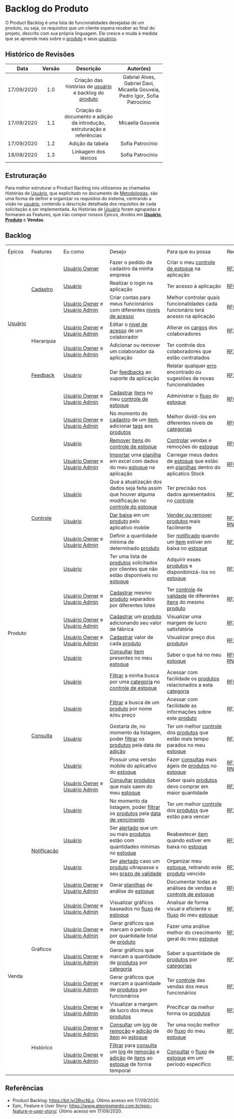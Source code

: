 # Backlog do Produto

O Product Backlog é uma lista de funcionalidades desejadas de um produto, ou seja, os requisitos que um cliente espera receber ao final do projeto, descrito com sua própria linguagem. Ele cresce e muda à medida que se aprende mais sobre o [produto](Modeling/objeto?id=produto) e seus [usuários](Modeling/objeto?id=usuário).

## Histórico de Revisões

|    Data    | Versão |             Descrição             |                                  Autor(es)                                  |
| :--------: | :----: | :-------------------------------: | :-------------------------------------------------------------------------: |
| 17/09/2020 |  1.0   |        Criação das histórias de [usuário](Modeling/objeto?id=usuário) e backlog do [produto](Modeling/objeto?id=produto)       | Gabriel Alves, Gabriel Davi, Micaella Gouveia, Pedro Igor, Sofia Patrocínio |
| 17/09/2020 |  1.1   |        Criação do documento e adição da introdução, estruturação e referências      | Micaella Gouveia |
| 17/09/2020 |  1.2   |      Adição da tabela      | Sofia Patrocínio |
| 18/09/2020 |  1.3   |      Linkagem dos léxicos      | Sofia Patrocínio |

## Estruturação
Para melhor estruturar o Product Backlog nós utilizamos as chamadas Histórias de [Usuário](Modeling/objeto?id=usuário), que explicitado no documento de [Metodologias](Project/Metodologias.md), são uma forma de definir e organizar os requisitos do sistema, centrando a visão no [usuário](Modeling/objeto?id=usuário), contendo a descrição detalhada dos requisitos de cada solicitação a ser implementada.
As Histórias de [Usuário](Modeling/objeto?id=usuário) foram agrupadas e formaram as Features, que irão compor nossos Épicos, dividos em [**Usuário**](Modeling/objeto?id=usuário), [**Produto**](Modeling/objeto?id=produto) e **Vendas**.

## Backlog

<style>
tr {
    background-color: white;
}
.markdown-section td.backlog {
    border: 3px solid #EBEBEB;
}


table, td.backlog{
  border-collapse: collapse;
  background-color: white;
}
</style>


<table style="width: 933px; background-color:white">
<tbody>
<tr style="height: 43px; background-color:white">
<td class="backlog" style="width: 15px; height: 43px;">Épicos</td class="backlog">
<td class="backlog" style="width: 15px; height: 43px;">Features</td class="backlog">
<td class="backlog" style="width: 132px; height: 43px;">Eu como</td class="backlog">
<td class="backlog" style="width: 167px; height: 43px;">Desejo</td class="backlog">
<td class="backlog" style="width: 176px; height: 43px;">Para que eu possa</td class="backlog">
<td class="backlog" style="width: 119px; height: 43px;">Requisitos</td class="backlog">
</tr>
<tr style="height: 23px;">
<td class="backlog" style="width: 15px; height: 138px;" rowspan="6"><a href="#/Modeling/objeto?id=usuário">Usuário</a></td class="backlog">
<td class="backlog" style="width: 15px; height: 69px; " rowspan="3"><a href="#/Modeling/verbo?id=cadastrar-produto">Cadastro</a></td class="backlog">
<td class="backlog" style="width: 132px; height: 23px;"><a href="#/Modeling/objeto?id=owner">Usuário Owner</a></td class="backlog">
<td class="backlog" style="width: 167px; height: 23px;">Fazer o pedido de cadastro da minha empresa</td class="backlog">
<td class="backlog" style="width: 176px; height: 23px;">Criar o meu <a href="#/Modeling/verbo?id=controle-de-estoque">controle de estoque</a> na aplicação</td class="backlog">
<td class="backlog" style="width: 119px; height: 23px;"><a href="#/Elicitation/RequisitosElicitados.md?id=requisitos-funcionais">RF28</a></td class="backlog">
</tr>
<tr style="height: 23px;">
<td class="backlog" style="width: 132px; height: 23px;"><a href="#/Modeling/objeto?id=usuário">Usuário</a></td class="backlog">
<td class="backlog" style="width: 167px; height: 23px;">Realizar o login na aplicação</td class="backlog">
<td class="backlog" style="width: 176px; height: 23px;">Ter acesso &agrave; aplicação</td class="backlog">
<td class="backlog" style="width: 119px; height: 23px;"><a href="#/Elicitation/RequisitosElicitados.md?id=requisitos-funcionais">RF01</a></td class="backlog">
</tr>
<tr style="height: 23px;">
<td class="backlog" style="width: 132px; height: 23px;"><a href="#/Modeling/objeto?id=owner">Usuário Owner</a> e <a href="#/Modeling/objeto?id=admin">Usuário Admin</a></td class="backlog">
<td class="backlog" style="width: 167px; height: 23px;">Criar contas para meus funcionários com diferentes <a href="#/Modeling/objeto?id=Papéis-dos-colaboradores">níveis de acesso</a></td class="backlog">
<td class="backlog" style="width: 176px; height: 23px;">Melhor controlar quais funcionalidades cada funcionário terá acesso na aplicação</td class="backlog">
<td class="backlog" style="width: 119px; height: 23px;"><a href="#/Elicitation/RequisitosElicitados.md?id=requisitos-funcionais">RF02</a></td class="backlog">
</tr>
<tr style="height: 23px;">
<td class="backlog" style="width: 15px; height: 46px; " rowspan="2">Hierarquia</td class="backlog">
<td class="backlog" style="width: 132px; height: 23px;"><a href="#/Modeling/objeto?id=owner">Usuário Owner</a> e <a href="#/Modeling/objeto?id=admin">Usuário Admin</a></td class="backlog">
<td class="backlog" style="width: 167px; height: 23px;">Editar o <a href="#/Modeling/objeto?id=Papéis-dos-colaboradores">nível de acesso</a>  de um colaborador</td class="backlog">
<td class="backlog" style="width: 176px; height: 23px;">Alterar os <a href="#/Modeling/objeto?id=Papéis-dos-colaboradores">cargos</a> dos colaboradores</td class="backlog">
<td class="backlog" style="width: 119px; height: 23px;"><a href="#/Elicitation/RequisitosElicitados.md?id=requisitos-funcionais">RF30</a></td class="backlog">
</tr>
<tr style="height: 23px;">
<td class="backlog" style="width: 132px; height: 23px;"><a href="#/Modeling/objeto?id=owner">Usuário Owner</a> e <a href="#/Modeling/objeto?id=admin">Usuário Admin</a></td class="backlog">
<td class="backlog" style="width: 167px; height: 23px;">Adicionar ou remover um colaborador da aplicação</td class="backlog">
<td class="backlog" style="width: 176px; height: 23px;">Ter controle dos colaboradores que estão contratados</td class="backlog">
<td class="backlog" style="width: 119px; height: 23px;"><a href="#/Elicitation/RequisitosElicitados.md?id=requisitos-funcionais">RF31</a></td class="backlog">
</tr>
<tr style="height: 23px;">
<td class="backlog" style="width: 15px; height: 23px;"><a href="#/Modeling/verbo?id=feedback">Feedback</a></td class="backlog">
<td class="backlog" style="width: 132px; height: 23px;"><a href="#/Modeling/objeto?id=usuário">Usuário</a></td class="backlog">
<td class="backlog" style="width: 167px; height: 23px;">Dar <a href="#/Modeling/verbo?id=feedback">feedbacks</a> ao suporte da aplicação</td class="backlog">
<td class="backlog" style="width: 176px; height: 23px;">Relatar qualquer <a href="#/Modeling/objeto?id=bug">erro</a> encontrado ou sugestões de novas funcionalidades</td class="backlog">
<td class="backlog" style="width: 119px; height: 23px;"><a href="#/Elicitation/RequisitosElicitados.md?id=requisitos-funcionais">RF27</a></td class="backlog">
</tr>
<tr style="height: 23px;">
<td class="backlog" style="width: 15px; height: 460px; " rowspan="20">Produto</td class="backlog">
<td class="backlog" style="width: 15px; height: 253px; " rowspan="11"><a href="#/Modeling/verbo?id=controle-de-estoque">Controle</a></td class="backlog">
<td class="backlog" style="width: 132px; height: 23px;"><a href="#/Modeling/objeto?id=owner">Usuário Owner</a> e <a href="#/Modeling/objeto?id=admin">Usuário Admin</a></td class="backlog">
<td class="backlog" style="width: 167px; height: 23px;"><a href="#/Modeling/verbo?id=cadastrar-produto">Cadastrar</a> <a href="#/Modeling/objeto?id=produto">itens</a> no meu <a href="#/Modeling/verbo?id=controle-de-estoque">controle de estoque</a></td class="backlog">
<td class="backlog" style="width: 176px; height: 23px;">Administrar o <a href="#/Modeling/verbo?id=fluxo">fluxo</a> do <a href="#/Modeling/objeto?id=estoque">estoque</a></td class="backlog">
<td class="backlog" style="width: 119px; height: 23px;"><a href="#/Elicitation/RequisitosElicitados.md?id=requisitos-funcionais">RF03</a></td class="backlog">
</tr>
<tr style="height: 23px;">
<td class="backlog" style="width: 132px; height: 23px;"><a href="#/Modeling/objeto?id=owner">Usuário Owner</a> e <a href="#/Modeling/objeto?id=admin">Usuário Admin</a></td class="backlog">
<td class="backlog" style="width: 167px; height: 23px;">No momento do <a href="#/Modeling/verbo?id=cadastrar-produto">cadastro</a> de um <a href="#/Modeling/objeto?id=produto">item</a>, adicionar <a href="#/Modeling/objeto?id=tag">tags</a> aos <a href="#/Modeling/objeto?id=produto">produtos</a></td class="backlog">
<td class="backlog" style="width: 176px; height: 23px;">Melhor dividí-los em diferentes níveis de <a href="#/Modeling/objeto?id=tag">categorias</a></td class="backlog">
<td class="backlog" style="width: 119px; height: 23px;"><a href="#/Elicitation/RequisitosElicitados.md?id=requisitos-funcionais">RF06</a></td class="backlog">
</tr>
<tr style="height: 23px;">
<td class="backlog" style="width: 132px; height: 23px;"><a href="#/Modeling/objeto?id=usuário">Usuário</a></td class="backlog">
<td class="backlog" style="width: 167px; height: 23px;"><a href="#/Modeling/verbo?id=baixa-em-produto">Remover</a> <a href="#/Modeling/objeto?id=produto">itens</a> do <a href="#/Modeling/verbo?id=controle-de-estoque">controle de estoque</a></td class="backlog">
<td class="backlog" style="width: 176px; height: 23px;"><a href="#/Modeling/verbo?id=controle-de-estoque">Controlar</a> vendas e remoções do <a href="#/Modeling/objeto?id=estoque">estoque</a></td class="backlog">
<td class="backlog" style="width: 119px; height: 23px;"><a href="#/Elicitation/RequisitosElicitados.md?id=requisitos-funcionais">RF07</a></td class="backlog">
</tr>
<tr style="height: 23px;">
<td class="backlog" style="width: 132px; height: 23px;"><a href="#/Modeling/objeto?id=owner">Usuário Owner</a> e <a href="#/Modeling/objeto?id=admin">Usuário Admin</a></td class="backlog">
<td class="backlog" style="width: 167px; height: 23px;"><a href="#/Modeling/verbo?id=Importação">Importar</a> uma <a href="#/Modeling/objeto?id=planilha">planilha</a> em excel com dados do meu <a href="#/Modeling/objeto?id=estoque">estoque</a> na aplicação</td class="backlog">
<td class="backlog" style="width: 176px; height: 23px;">Carregar meus dados de <a href="#/Modeling/objeto?id=estoque">estoque</a> que estão em <a href="#/Modeling/objeto?id=planilha">planilhas</a> dentro do aplicatico Stock</td class="backlog">
<td class="backlog" style="width: 119px; height: 23px;"><a href="#/Elicitation/RequisitosElicitados.md?id=requisitos-funcionais">RF08</a>, <a href="#/Elicitation/RequisitosElicitados.md?id=requisitos-não-funcionais">RNF02</a></td class="backlog">
</tr>
<tr style="height: 23px;">
<td class="backlog" style="width: 132px; height: 23px;"><a href="#/Modeling/objeto?id=usuário">Usuário</a></td class="backlog">
<td class="backlog" style="width: 167px; height: 23px;">Que a atualização dos dados seja feita assim que houver alguma modificação no <a href="#/Modeling/verbo?id=controle-de-estoque">controle do estoque</a></td class="backlog">
<td class="backlog" style="width: 176px; height: 23px;">Ter precisão nos dados apresentados no <a href="#/Modeling/verbo?id=controle-de-estoque">controle</a></td class="backlog">
<td class="backlog" style="width: 119px; height: 23px;"><a href="#/Elicitation/RequisitosElicitados.md?id=requisitos-funcionais">RF15</a>, <a href="#/Elicitation/RequisitosElicitados.md?id=requisitos-não-funcionais">RNF01</a></td class="backlog">
</tr>
<tr style="height: 23px;">
<td class="backlog" style="width: 132px; height: 23px;"><a href="#/Modeling/objeto?id=usuário">Usuário</a></td class="backlog">
<td class="backlog" style="width: 167px; height: 23px;"><a href="#/Modeling/verbo?id=baixa-em-produto">Dar baixa</a> em um <a href="#/Modeling/objeto?id=produto">produto</a> pelo aplicativo mobile</td class="backlog">
<td class="backlog" style="width: 176px; height: 23px;"><a href="#/Modeling/verbo?id=baixa-em-produto">Vender ou remover</a> <a href="#/Modeling/objeto?id=produto">produtos</a> mais facilmente</td class="backlog">
<td class="backlog" style="width: 119px; height: 23px;"><a href="#/Elicitation/RequisitosElicitados.md?id=requisitos-funcionais">RF18</a>, <a href="#/Elicitation/RequisitosElicitados.md?id=requisitos-não-funcionais">RNF03</a>, <a href="#/Elicitation/RequisitosElicitados.md?id=requisitos-não-funcionais">RNF03</a>x</td class="backlog">
</tr>
<tr style="height: 23px;">
<td class="backlog" style="width: 132px; height: 23px;"><a href="#/Modeling/objeto?id=owner">Usuário Owner</a> e <a href="#/Modeling/objeto?id=admin">Usuário Admin</a></td class="backlog">
<td class="backlog" style="width: 167px; height: 23px;">Definir a quantidade mínima de determinado <a href="#/Modeling/objeto?id=produto">produto</a></td class="backlog">
<td class="backlog" style="width: 176px; height: 23px;">Ser <a href="#/Modeling/verbo?id=alertar">notificado</a> quando um <a href="#/Modeling/objeto?id=produto">item</a> estiver em baixa no <a href="#/Modeling/objeto?id=estoque">estoque</a></td class="backlog">
<td class="backlog" style="width: 119px; height: 23px;"><a href="#/Elicitation/RequisitosElicitados.md?id=requisitos-funcionais">RF19</a></td class="backlog">
</tr>
<tr style="height: 23px;">
<td class="backlog" style="width: 132px; height: 23px;"><a href="#/Modeling/objeto?id=usuário">Usuário</a></td class="backlog">
<td class="backlog" style="width: 167px; height: 23px;">Ter uma lista de <a href="#/Modeling/objeto?id=produto">produtos</a> solicitados por clientes que não estão disponíveis no <a href="#/Modeling/objeto?id=estoque">estoque</a></td class="backlog">
<td class="backlog" style="width: 176px; height: 23px;">Adquirir esses <a href="#/Modeling/objeto?id=produto">produtos</a> e disponibinizá-los no <a href="#/Modeling/objeto?id=estoque">estoque</a></td class="backlog">
<td class="backlog" style="width: 119px; height: 23px;"><a href="#/Elicitation/RequisitosElicitados.md?id=requisitos-funcionais">RF22</a></td class="backlog">
</tr>
<tr style="height: 23px;">
<td class="backlog" style="width: 132px; height: 23px;"><a href="#/Modeling/objeto?id=owner">Usuário Owner</a> e <a href="#/Modeling/objeto?id=admin">Usuário Admin</a></td class="backlog">
<td class="backlog" style="width: 167px; height: 23px;"><a href="#/Modeling/verbo?id=cadastrar-produto">Cadastrar</a> mesmo <a href="#/Modeling/objeto?id=produto">produto</a> separados por diferentes lotes</td class="backlog">
<td class="backlog" style="width: 176px; height: 23px;">Ter <a href="#/Modeling/verbo?id=controle-de-estoque">controle</a> da <a href="#/Modeling/estado?id=prazo-de-validade">validade</a> de diferentes <a href="#/Modeling/objeto?id=produto">itens</a> do mesmo <a href="#/Modeling/objeto?id=produto">produto</a></td class="backlog">
<td class="backlog" style="width: 119px; height: 23px;"><a href="#/Elicitation/RequisitosElicitados.md?id=requisitos-funcionais">RF23</a></td class="backlog">
</tr>
<tr style="height: 23px;">
<td class="backlog" style="width: 132px; height: 23px;"><a href="#/Modeling/objeto?id=owner">Usuário Owner</a> e <a href="#/Modeling/objeto?id=admin">Usuário Admin</a></td class="backlog">
<td class="backlog" style="width: 167px; height: 23px;"><a href="#/Modeling/verbo?id=cadastrar-produto">Cadastrar</a> um <a href="#/Modeling/objeto?id=produto">produto</a> adicionando seu valor de fábrica</td class="backlog">
<td class="backlog" style="width: 176px; height: 23px;">Visualizar uma margem de lucro satisfatória</td class="backlog">
<td class="backlog" style="width: 119px; height: 23px;"><a href="#/Elicitation/RequisitosElicitados.md?id=requisitos-funcionais">RF32</a></td class="backlog">
</tr>
<tr style="height: 23px;">
<td class="backlog" style="width: 132px; height: 23px;"><a href="#/Modeling/objeto?id=owner">Usuário Owner</a> e <a href="#/Modeling/objeto?id=admin">Usuário Admin</a></td class="backlog">
<td class="backlog" style="width: 167px; height: 23px;"><a href="#/Modeling/verbo?id=cadastrar-produto">Cadastrar</a> valor de cada <a href="#/Modeling/objeto?id=produto">produto</a></td class="backlog">
<td class="backlog" style="width: 176px; height: 23px;">Visualizar preço dos <a href="#/Modeling/objeto?id=produto">produto</a>s</td class="backlog">
<td class="backlog" style="width: 119px; height: 23px;"><a href="#/Elicitation/RequisitosElicitados.md?id=requisitos-funcionais">RF25</a></td class="backlog">
</tr>
<tr style="height: 23px;">
<td class="backlog" style="width: 15px; height: 161px; " rowspan="7"><a href="#/Modeling/verbo?id=consultar-produto">Consulta</a></td class="backlog">
<td class="backlog" style="width: 132px; height: 23px;"><a href="#/Modeling/objeto?id=usuário">Usuário</a></td class="backlog">
<td class="backlog" style="width: 167px; height: 23px;"><a href="#/Modeling/verbo?id=consultar-produto">Consultar</a> <a href="#/Modeling/objeto?id=produto">item</a> presentes no meu <a href="#/Modeling/objeto?id=estoque">estoque</a></td class="backlog">
<td class="backlog" style="width: 176px; height: 23px;">Saber o que há no meu <a href="#/Modeling/objeto?id=estoque">estoque</a></td class="backlog">
<td class="backlog" style="width: 119px; height: 23px;"><a href="#/Elicitation/RequisitosElicitados.md?id=requisitos-funcionais">RF04</a>, <a href="#/Elicitation/RequisitosElicitados.md?id=requisitos-não-funcionais">RNF01</a>, <a href="#/Elicitation/RequisitosElicitados.md?id=requisitos-não-funcionais">RNF03</a>, <a href="#/Elicitation/RequisitosElicitados.md?id=requisitos-não-funcionais">RNF05</a></td class="backlog">
</tr>
<tr style="height: 23px;">
<td class="backlog" style="width: 132px; height: 23px;"><a href="#/Modeling/objeto?id=usuário">Usuário</a></td class="backlog">
<td class="backlog" style="width: 167px; height: 23px;"><a href="#/Modeling/verbo?id=filtrar-produtos">Filtrar</a> a minha busca por uma <a href="#/Modeling/objeto?id=tag">categoria</a> no <a href="#/Modeling/verbo?id=controle-de-estoque">controle de estoque</a></td class="backlog">
<td class="backlog" style="width: 176px; height: 23px;">Acessar com facilidade os <a href="#/Modeling/objeto?id=produto">produtos</a> relacionados a esta <a href="#/Modeling/objeto?id=tag">categoria</a></td class="backlog">
<td class="backlog" style="width: 119px; height: 23px;"><a href="#/Elicitation/RequisitosElicitados.md?id=requisitos-funcionais">RF05</a></td class="backlog">
</tr>
<tr style="height: 23px;">
<td class="backlog" style="width: 132px; height: 23px;"><a href="#/Modeling/objeto?id=usuário">Usuário</a></td class="backlog">
<td class="backlog" style="width: 167px; height: 23px;"><a href="#/Modeling/verbo?id=filtrar-produtos">Filtrar</a> a busca de um <a href="#/Modeling/objeto?id=produto">produto</a> por nome e/ou preço</td class="backlog">
<td class="backlog" style="width: 176px; height: 23px;">Acessar com facilidade as informações sobre este <a href="#/Modeling/objeto?id=produto">produto</a></td class="backlog">
<td class="backlog" style="width: 119px; height: 23px;"><a href="#/Elicitation/RequisitosElicitados.md?id=requisitos-funcionais">RF12</a></td class="backlog">
</tr>
<tr style="height: 23px;">
<td class="backlog" style="width: 132px; height: 23px;"><a href="#/Modeling/objeto?id=usuário">Usuário</a></td class="backlog">
<td class="backlog" style="width: 167px; height: 23px;">Gostaria de, no momento da listagem, poder <a href="#/Modeling/verbo?id=filtrar-produtos">filtrar</a> os <a href="#/Modeling/objeto?id=produto">produtos</a> pela data de <a href="#/Modeling/verbo?id=cadastrar-produto">adição</a></td class="backlog">
<td class="backlog" style="width: 176px; height: 23px;">Ter um melhor <a href="#/Modeling/verbo?id=controle-de-estoque">controle</a> dos <a href="#/Modeling/objeto?id=produto">produtos</a> que estão mais tempo parados no meu <a href="#/Modeling/objeto?id=estoque">estoque</a></td class="backlog">
<td class="backlog" style="width: 119px; height: 23px;"><a href="#/Elicitation/RequisitosElicitados.md?id=requisitos-funcionais">RF13</a></td class="backlog">
</tr>
<tr style="height: 23px;">
<td class="backlog" style="width: 132px; height: 23px;"><a href="#/Modeling/objeto?id=usuário">Usuário</a></td class="backlog">
<td class="backlog" style="width: 167px; height: 23px;">Possuir uma versão mobile do aplicativo do <a href="#/Modeling/objeto?id=estoque">estoque</a></td class="backlog">
<td class="backlog" style="width: 176px; height: 23px;">Fazer <a href="#/Modeling/verbo?id=consultar-produto">consultas</a> mais ágeis de <a href="#/Modeling/objeto?id=produto">produtos</a> no <a href="#/Modeling/objeto?id=estoque">estoque</a></td class="backlog">
<td class="backlog" style="width: 119px; height: 23px;"><a href="#/Elicitation/RequisitosElicitados.md?id=requisitos-funcionais">RF17</a>, ,<a href="#/Elicitation/RequisitosElicitados.md?id=requisitos-não-funcionais">RNF03</a>, <a href="#/Elicitation/RequisitosElicitados.md?id=requisitos-não-funcionais">RNF05</a></td class="backlog">
</tr>
<tr style="height: 23px;">
<td class="backlog" style="width: 132px; height: 23px;"><a href="#/Modeling/objeto?id=owner">Usuário Owner</a> e <a href="#/Modeling/objeto?id=admin">Usuário Admin</a></td class="backlog">
<td class="backlog" style="width: 167px; height: 23px;"><a href="#/Modeling/verbo?id=consultar-produto">Consultar</a> <a href="#/Modeling/objeto?id=produto">produtos</a> que mais saem do meu <a href="#/Modeling/objeto?id=estoque">estoque</a></td class="backlog">
<td class="backlog" style="width: 176px; height: 23px;">Saber quais <a href="#/Modeling/objeto?id=produto">produtos</a> devo comprar em maior quantidade</td class="backlog">
<td class="backlog" style="width: 119px; height: 23px;"><a href="#/Elicitation/RequisitosElicitados.md?id=requisitos-funcionais">RF26</a>, <a href="#/Elicitation/RequisitosElicitados.md?id=requisitos-não-funcionais">RNF01</a></td class="backlog">
</tr>
<tr style="height: 23px;">
<td class="backlog" style="width: 132px; height: 23px;"><a href="#/Modeling/objeto?id=usuário">Usuário</a></td class="backlog">
<td class="backlog" style="width: 167px; height: 23px;">No momento da listagem, poder <a href="#/Modeling/verbo?id=filtrar-produtos">filtrar</a> os <a href="#/Modeling/objeto?id=produto">produtos</a> pela <a href="#/Modeling/estado?id=prazo-de-validade">data de vencimento</a></td class="backlog">
<td class="backlog" style="width: 176px; height: 23px;">Ter um melhor <a href="#/Modeling/verbo?id=controle-de-estoque">controle</a> dos <a href="#/Modeling/objeto?id=produto">produtos</a> que estão para vencer</td class="backlog">
<td class="backlog" style="width: 119px; height: 23px;"><a href="#/Elicitation/RequisitosElicitados.md?id=requisitos-funcionais">RF29</a></td class="backlog">
</tr>
<tr style="height: 23px;">
<td class="backlog" style="width: 15px; height: 46px; " rowspan="2"><a href="#/Modeling/verbo?id=alertar">Notificação</a></td class="backlog">
<td class="backlog" style="width: 132px; height: 23px;"><a href="#/Modeling/objeto?id=usuário">Usuário</a></td class="backlog">
<td class="backlog" style="width: 167px; height: 23px;">Ser <a href="#/Modeling/verbo?id=alertar">alertado</a> que um ou mais <a href="#/Modeling/objeto?id=produto">produtos</a> estão com quantidades mínimas no <a href="#/Modeling/objeto?id=estoque">estoque</a></td class="backlog">
<td class="backlog" style="width: 176px; height: 23px;">Reabastecer <a href="#/Modeling/objeto?id=produto">item</a> quando estiver em baixa no <a href="#/Modeling/objeto?id=estoque">estoque</a></td class="backlog">
<td class="backlog" style="width: 119px; height: 23px;"><a href="#/Elicitation/RequisitosElicitados.md?id=requisitos-funcionais">RF20</a></td class="backlog">
</tr>
<tr style="height: 23px;">
<td class="backlog" style="width: 132px; height: 23px;"><a href="#/Modeling/objeto?id=usuário">Usuário</a></td class="backlog">
<td class="backlog" style="width: 167px; height: 23px;">Ser <a href="#/Modeling/verbo?id=alertar">alertado</a> caso um <a href="#/Modeling/objeto?id=produto">produto</a> ultrapasse o seu <a href="#/Modeling/estado?id=prazo-de-validade">prazo de validade</a></td class="backlog">
<td class="backlog" style="width: 176px; height: 23px;">Organizar meu <a href="#/Modeling/objeto?id=estoque">estoque</a>, retirando este <a href="#/Modeling/objeto?id=produto">produto</a> vencido</td class="backlog">
<td class="backlog" style="width: 119px; height: 23px;"><a href="#/Elicitation/RequisitosElicitados.md?id=requisitos-funcionais">RF21</a></td class="backlog">
</tr>
<tr style="height: 23px;">
<td class="backlog" style="width: 15px; height: 184px; " rowspan="8">Venda</td class="backlog">
<td class="backlog" style="width: 15px; height: 138px; " rowspan="6">Gráficos</td class="backlog">
<td class="backlog" style="width: 132px; height: 23px;"><a href="#/Modeling/objeto?id=owner">Usuário Owner</a> e <a href="#/Modeling/objeto?id=admin">Usuário Admin</a></td class="backlog">
<td class="backlog" style="width: 167px; height: 23px;">Gerar <a href="#/Modeling/objeto?id=planilha">planilhas</a> de análise do <a href="#/Modeling/objeto?id=estoque">estoque</a></td class="backlog">
<td class="backlog" style="width: 176px; height: 23px;">Documentar todas as análises de vendas e <a href="#/Modeling/verbo?id=controle-de-estoque">controle de estoque</a></td class="backlog">
<td class="backlog" style="width: 119px; height: 23px;"><a href="#/Elicitation/RequisitosElicitados.md?id=requisitos-funcionais">RF09</a>, <a href="#/Elicitation/RequisitosElicitados.md?id=requisitos-não-funcionais">RNF02</a></td class="backlog">
</tr>
<tr style="height: 23px;">
<td class="backlog" style="width: 132px; height: 23px;"><a href="#/Modeling/objeto?id=owner">Usuário Owner</a> e <a href="#/Modeling/objeto?id=admin">Usuário Admin</a></td class="backlog">
<td class="backlog" style="width: 167px; height: 23px;">Visualizar gráficos baseados no <a href="#/Modeling/verbo?id=fluxo">fluxo</a> de <a href="#/Modeling/objeto?id=estoque">estoque</a></td class="backlog">
<td class="backlog" style="width: 176px; height: 23px;">Analisar de forma visual e eficiente o <a href="#/Modeling/verbo?id=fluxo">fluxo</a> do meu <a href="#/Modeling/objeto?id=estoque">estoque</a></td class="backlog">
<td class="backlog" style="width: 119px; height: 23px;"><a href="#/Elicitation/RequisitosElicitados.md?id=requisitos-funcionais">RF14</a>, <a href="#/Elicitation/RequisitosElicitados.md?id=requisitos-não-funcionais">RNF02</a></td class="backlog">
</tr>
<tr style="height: 23px;">
<td class="backlog" style="width: 132px; height: 23px;"><a href="#/Modeling/objeto?id=owner">Usuário Owner</a> e <a href="#/Modeling/objeto?id=admin">Usuário Admin</a></td class="backlog">
<td class="backlog" style="width: 167px; height: 23px;">Gerar gráficos que marcam o periodo por quantidade total de <a href="#/Modeling/objeto?id=produto">produto</a></td class="backlog">
<td class="backlog" style="width: 176px; height: 23px;">Fazer uma análise melhor do crescimento geral do meu <a href="#/Modeling/objeto?id=estoque">estoque</a></td class="backlog">
<td class="backlog" style="width: 119px; height: 23px;"><a href="#/Elicitation/RequisitosElicitados.md?id=requisitos-funcionais">RF24</a>, <a href="#/Elicitation/RequisitosElicitados.md?id=requisitos-não-funcionais">RNF02</a></td class="backlog">
</tr>
<tr style="height: 23px;">
<td class="backlog" style="width: 132px; height: 23px;"><a href="#/Modeling/objeto?id=owner">Usuário Owner</a> e <a href="#/Modeling/objeto?id=admin">Usuário Admin</a></td class="backlog">
<td class="backlog" style="width: 167px; height: 23px;">Gerar gráficos que marcam a quantidade de <a href="#/Modeling/objeto?id=produto">produtos</a> por <a href="#/Modeling/objeto?id=tag">categoria</a></td class="backlog">
<td class="backlog" style="width: 176px; height: 23px;">Saber a quantidade de <a href="#/Modeling/objeto?id=produto">produtos</a> por <a href="#/Modeling/objeto?id=tag">categorias</a></td class="backlog">
<td class="backlog" style="width: 119px; height: 23px;"><a href="#/Elicitation/RequisitosElicitados.md?id=requisitos-funcionais">RF24</a>, <a href="#/Elicitation/RequisitosElicitados.md?id=requisitos-não-funcionais">RNF02</a></td class="backlog">
</tr>
<tr style="height: 23px;">
<td class="backlog" style="width: 132px; height: 23px;"><a href="#/Modeling/objeto?id=owner">Usuário Owner</a> e <a href="#/Modeling/objeto?id=admin">Usuário Admin</a></td class="backlog">
<td class="backlog" style="width: 167px; height: 23px;">Gerar gráficos que marcam a quantidade de <a href="#/Modeling/objeto?id=produto">produtos</a> por funcionários</td class="backlog">
<td class="backlog" style="width: 176px; height: 23px;">Ter <a href="#/Modeling/verbo?id=controle-de-estoque">controle</a> das vendas dos meus funcionários</td class="backlog">
<td class="backlog" style="width: 119px; height: 23px;"><a href="#/Elicitation/RequisitosElicitados.md?id=requisitos-funcionais">RF24</a>, <a href="#/Elicitation/RequisitosElicitados.md?id=requisitos-não-funcionais">RNF02</a></td class="backlog">
</tr>
<tr style="height: 23px;">
<td class="backlog" style="width: 132px; height: 23px;"><a href="#/Modeling/objeto?id=owner">Usuário Owner</a> e <a href="#/Modeling/objeto?id=admin">Usuário Admin</a></td class="backlog">
<td class="backlog" style="width: 167px; height: 23px;">Visualizar a margem de lucro dos meus <a href="#/Modeling/objeto?id=produto">produtos</a></td class="backlog">
<td class="backlog" style="width: 176px; height: 23px;">Precificar da melhor forma os <a href="#/Modeling/objeto?id=produto">produtos</a></td class="backlog">
<td class="backlog" style="width: 119px; height: 23px;"><a href="#/Elicitation/RequisitosElicitados.md?id=requisitos-funcionais">RF33</a></td class="backlog">
</tr>
<tr style="height: 23px;">
<td class="backlog" style="width: 15px; height: 46px; " rowspan="2">Histórico</td class="backlog">
<td class="backlog" style="width: 132px; height: 23px;"><a href="#/Modeling/objeto?id=owner">Usuário Owner</a> e <a href="#/Modeling/objeto?id=admin">Usuário Admin</a></td class="backlog">
<td class="backlog" style="width: 167px; height: 23px;"><a href="#/Modeling/verbo?id=consultar-produto">Consultar</a> um <a href="#/Modeling/objeto?id=log">log</a> de <a href="#/Modeling/verbo?id=baixa-em-produto">remoção</a> e <a href="#/Modeling/verbo?id=cadastrar-produto">adição</a> de <a href="#/Modeling/objeto?id=produto">item</a> ao <a href="#/Modeling/objeto?id=estoque">estoque</a></td class="backlog">
<td class="backlog" style="width: 176px; height: 23px;">Ter uma noção melhor do <a href="#/Modeling/verbo?id=fluxo">fluxo</a> do meu <a href="#/Modeling/objeto?id=estoque">estoque</a> </td class="backlog">
<td class="backlog" style="width: 119px; height: 23px;"><a href="#/Elicitation/RequisitosElicitados.md?id=requisitos-funcionais">RF10</a>, <a href="#/Elicitation/RequisitosElicitados.md?id=requisitos-não-funcionais">RNF01</a></td class="backlog">
</tr>
<tr style="height: 23px;">
<td class="backlog" style="width: 132px; height: 23px;"><a href="#/Modeling/objeto?id=owner">Usuário Owner</a> e <a href="#/Modeling/objeto?id=admin">Usuário Admin</a></td class="backlog">
<td class="backlog" style="width: 167px; height: 23px;"><a href="#/Modeling/verbo?id=filtrar-produtos">Filtrar</a> para <a href="#/Modeling/verbo?id=consultar-produto">consulta</a> um <a href="#/Modeling/objeto?id=log">log</a> de <a href="#/Modeling/verbo?id=baixa-em-produto">remoção</a> e <a href="#/Modeling/verbo?id=cadastrar-produto">adição</a> de <a href="#/Modeling/objeto?id=produto">itens</a> ao <a href="#/Modeling/objeto?id=estoque">estoque</a> de forma temporal</td class="backlog">
<td class="backlog" style="width: 176px; height: 23px;"><a href="#/Modeling/verbo?id=consultar-produto">Consultar</a> o <a href="#/Modeling/verbo?id=fluxo">fluxo</a> de <a href="#/Modeling/objeto?id=estoque">estoque</a> em um período específico</td class="backlog">
<td class="backlog" style="width: 119px; height: 23px;"><a href="#/Elicitation/RequisitosElicitados.md?id=requisitos-funcionais">RF11</a>, <a href="#/Elicitation/RequisitosElicitados.md?id=requisitos-não-funcionais">RNF01</a></td class="backlog">
</tr>
</tbody>
</table>


## Referências
* Product Backlog: <https://bit.ly/2RycNLo>. Último acesso em 17/09/2020.
* Epic, Feature e User Story: <https://www.ateomomento.com.br/epic-feature-e-user-story/>. Último acesso em 17/09/2020.
 